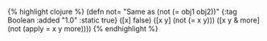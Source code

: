 {% highlight clojure %}
(defn not=
  "Same as (not (= obj1 obj2))"
  {:tag Boolean
   :added "1.0"
   :static true}
  ([x] false)
  ([x y] (not (= x y)))
  ([x y & more]
   (not (apply = x y more))))
{% endhighlight %}
